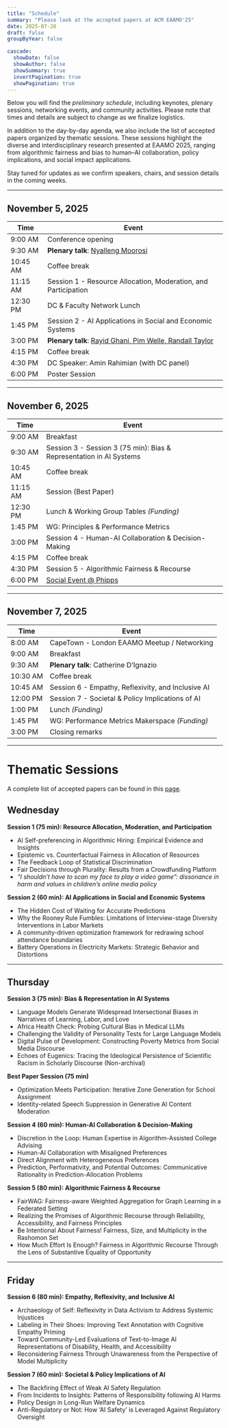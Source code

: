 ```yaml
---
title: "Schedule"
summary: "Please look at the accepted papers at ACM EAAMO'25"
date: 2025-07-28
draft: false
groupByYear: false

cascade:
  showDate: false
  showAuthor: false
  showSummary: true
  invertPagination: true
  showPagination: true
---
```


Below you will find the *preliminary schedule*, including keynotes, plenary sessions, networking events, and community activities. Please note that times and details are subject to change as we finalize logistics.

In addition to the day-by-day agenda, we also include the list of accepted papers organized by thematic sessions. These sessions highlight the diverse and interdisciplinary research presented at EAAMO 2025, ranging from algorithmic fairness and bias to human–AI collaboration, policy implications, and social impact applications.

Stay tuned for updates as we confirm speakers, chairs, and session details in the coming weeks.

---

## November 5, 2025
| Time     | Event                                                                 |
|----------|----------------------------------------------------------------------|
| 9:00 AM  | Conference opening                                                   |
| 9:30 AM  | **Plenary talk**: [Nyalleng Moorosi](../keynote_speakers/)                                   |
| 10:45 AM | Coffee break                                                         |
| 11:15 AM | Session 1 - Resource Allocation, Moderation, and Participation                                                             |
| 12:30 PM | DC & Faculty Network Lunch                                           |
| 1:45 PM  | Session 2 - AI Applications in Social and Economic Systems                                                            |
| 3:00 PM  | **Plenary talk**: [Rayid Ghani, Pim Welle, Randall Taylor](../keynote_speakers/) |
| 4:15 PM  | Coffee break                                                         |
| 4:30 PM  | DC Speaker: Amin Rahimian (with DC panel)                            |
| 6:00 PM  | Poster Session                                                       |

---

## November 6, 2025
| Time     | Event                                      |
|----------|--------------------------------------------|
| 9:00 AM  | Breakfast                                  |
| 9:30 AM  | Session 3 - Session 3 (75 min): Bias & Representation in AI Systems                                  |
| 10:45 AM | Coffee break                               |
| 11:15 AM | Session (Best Paper)                      |
| 12:30 PM | Lunch & Working Group Tables *(Funding)*   |
| 1:45 PM  | WG: Principles & Performance Metrics       |
| 3:00 PM  | Session 4 - Human-AI Collaboration & Decision-Making                                  |
| 4:15 PM  | Coffee break                               |
| 4:30 PM  | Session 5 - Algorithmic Fairness & Recourse                                  |
| 6:00 PM  | [Social Event @ Phipps](../community_events/)                      |

---

## November 7, 2025
| Time          | Event                                  |
|---------------|----------------------------------------|
| 8:00 AM       | CapeTown - London EAAMO Meetup / Networking |
| 9:00 AM       | Breakfast                              |
| 9:30 AM       | **Plenary talk**: Catherine D’Ignazio  |
| 10:30 AM| Coffee break                           |
| 10:45 AM      | Session 6 - Empathy, Reflexivity, and Inclusive AI                              |
| 12:00 PM      | Session 7 - Societal & Policy Implications of AI                              |
| 1:00 PM       | Lunch *(Funding)*                      |
| 1:45 PM       | WG: Performance Metrics Makerspace *(Funding)* |
| 3:00 PM       | Closing remarks                        |

- - -

# Thematic Sessions

A complete list of accepted papers can be found in this [page](../accepted_papers/).

## Wednesday
**Session 1 (75 min): Resource Allocation, Moderation, and Participation**  
- AI Self-preferencing in Algorithmic Hiring: Empirical Evidence and Insights  
- Epistemic vs. Counterfactual Fairness in Allocation of Resources  
- The Feedback Loop of Statistical Discrimination  
- Fair Decisions through Plurality: Results from a Crowdfunding Platform  
- *“I shouldn’t have to scan my face to play a video game”: dissonance in harm and values in children’s online media policy*

**Session 2 (60 min): AI Applications in Social and Economic Systems**  
- The Hidden Cost of Waiting for Accurate Predictions  
- Why the Rooney Rule Fumbles: Limitations of Interview-stage Diversity Interventions in Labor Markets  
- A community-driven optimization framework for redrawing school attendance boundaries  
- Battery Operations in Electricity Markets: Strategic Behavior and Distortions  

---

## Thursday
**Session 3 (75 min): Bias & Representation in AI Systems**  
- Language Models Generate Widespread Intersectional Biases in Narratives of Learning, Labor, and Love  
- Africa Health Check: Probing Cultural Bias in Medical LLMs  
- Challenging the Validity of Personality Tests for Large Language Models  
- Digital Pulse of Development: Constructing Poverty Metrics from Social Media Discourse  
- Echoes of Eugenics: Tracing the Ideological Persistence of Scientific Racism in Scholarly Discourse (Non-archival)  

**Best Paper Session (75 min)**  
- Optimization Meets Participation: Iterative Zone Generation for School Assignment  
- Identity-related Speech Suppression in Generative AI Content Moderation  

**Session 4 (60 min): Human-AI Collaboration & Decision-Making**  
- Discretion in the Loop: Human Expertise in Algorithm-Assisted College Advising  
- Human-AI Collaboration with Misaligned Preferences  
- Direct Alignment with Heterogeneous Preferences  
- Prediction, Performativity, and Potential Outcomes: Communicative Rationality in Prediction-Allocation Problems  

**Session 5 (80 min): Algorithmic Fairness & Recourse**  
- FairWAG: Fairness-aware Weighted Aggregation for Graph Learning in a Federated Setting  
- Realizing the Promises of Algorithmic Recourse through Reliability, Accessibility, and Fairness Principles  
- Be Intentional About Fairness! Fairness, Size, and Multiplicity in the Rashomon Set  
- How Much Effort Is Enough? Fairness in Algorithmic Recourse Through the Lens of Substantive Equality of Opportunity  

---

## Friday
**Session 6 (80 min): Empathy, Reflexivity, and Inclusive AI**  
- Archaeology of Self: Reflexivity in Data Activism to Address Systemic Injustices  
- Labeling in Their Shoes: Improving Text Annotation with Cognitive Empathy Priming  
- Toward Community-Led Evaluations of Text-to-Image AI Representations of Disability, Health, and Accessibility  
- Reconsidering Fairness Through Unawareness from the Perspective of Model Multiplicity  

**Session 7 (60 min): Societal & Policy Implications of AI**  
- The Backfiring Effect of Weak AI Safety Regulation  
- From Incidents to Insights: Patterns of Responsibility following AI Harms  
- Policy Design in Long-Run Welfare Dynamics  
- Anti-Regulatory or Not: How ‘AI Safety’ is Leveraged Against Regulatory Oversight  